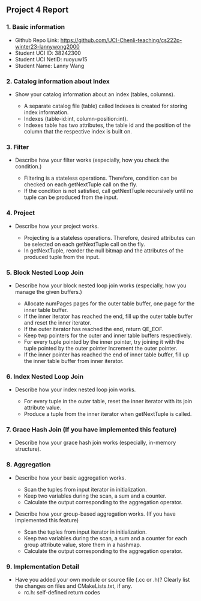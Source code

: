 ## Project 4 Report


### 1. Basic information
- Github Repo Link: https://github.com/UCI-Chenli-teaching/cs222p-winter23-lannywong2000
- Student UCI ID: 38242300
- Student UCI NetID: ruoyuw15
- Student Name: Lanny Wang


### 2. Catalog information about Index
- Show your catalog information about an index (tables, columns).

  - A separate catalog file (table) called Indexes is created for storing index information.
  - Indexes (table-id:int, column-position:int).
  - Indexes table has two attributes, the table id and the position of the column that the respective index is built on.


### 3. Filter
- Describe how your filter works (especially, how you check the condition.)

  - Filtering is a stateless operations. Therefore, condition can be checked on each getNextTuple call on the fly.
  - If the condition is not satisfied, call getNextTuple recursively until no tuple can be produced from the input.


### 4. Project
- Describe how your project works.

  - Projecting is a stateless operations. Therefore, desired attributes can be selected on each getNextTuple call on the fly.
  - In getNextTuple, reorder the null bitmap and the attributes of the produced tuple from the input.

### 5. Block Nested Loop Join
- Describe how your block nested loop join works (especially, how you manage the given buffers.)

  - Allocate numPages pages for the outer table buffer, one page for the inner table buffer.
  - If the inner iterator has reached the end, fill up the outer table buffer and reset the inner iterator.
  - If the outer iterator has reached the end, return QE_EOF.
  - Keep twp pointers for the outer and inner table buffers respectively.
  - For every tuple pointed by the inner pointer, try joining it with the tuple pointed by the outer pointer Increment the outer pointer.
  - If the inner pointer has reached the end of inner table buffer, fill up the inner table buffer from inner iterator.


### 6. Index Nested Loop Join
- Describe how your index nested loop join works.

  - For every tuple in the outer table, reset the inner iterator with its join attribute value.
  - Produce a tuple from the inner iterator when getNextTuple is called.


### 7. Grace Hash Join (If you have implemented this feature)
- Describe how your grace hash join works (especially, in-memory structure).



### 8. Aggregation
- Describe how your basic aggregation works.

  - Scan the tuples from input iterator in initialization.
  - Keep two variables during the scan, a sum and a counter.
  - Calculate the output corresponding to the aggregation operator.


- Describe how your group-based aggregation works. (If you have implemented this feature)

  - Scan the tuples from input iterator in initialization.
  - Keep two variables during the scan, a sum and a counter for each group attribute value, store them in a hashmap.
  - Calculate the output corresponding to the aggregation operator.

### 9. Implementation Detail
- Have you added your own module or source file (.cc or .h)?
  Clearly list the changes on files and CMakeLists.txt, if any.
  - rc.h: self-defined return codes

